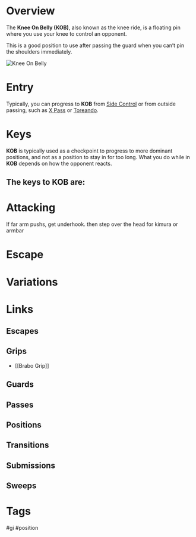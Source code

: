 # Overview
The **Knee On Belly (KOB)**, also known as the knee ride, is a floating pin where you use your knee to control an opponent.

This is a good position to use after passing the guard when you can’t pin the shoulders immediately.

![Knee On Belly](https://cdn.evolve-university.com/wp-content/uploads/2022/04/bjj-spiderguard-overhead-pass-knee-on-belly.jpg)

# Entry
Typically, you can progress to **KOB** from [Side Control](obsidian://open?vault=Obsidian-BJJ-Notes&file=Positions%2FSide%20Control) or from outside passing, such as [X Pass](obsidian://open?vault=Obsidian-BJJ-Notes&file=Guard%20Passing%2FX%20Pass) or [Toreando](obsidian://open?vault=Obsidian-BJJ-Notes&file=Guard%20Passing%2FToreando).
# Keys
**KOB** is typically used as a checkpoint to progress to more dominant positions, and not as a position to stay in for too long. What you do while in **KOB** depends on how the opponent reacts.

The keys to **KOB** are:
- 
# Attacking
If far arm pushs, get underhook. then step over the head for kimura or armbar

# Escape

# Variations
# Links

## Escapes

## Grips
- [[Brabo Grip]]
## Guards

## Passes

## Positions

## Transitions

## Submissions

## Sweeps

# Tags
#gi #position 
